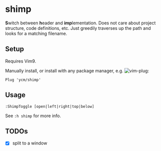 # shimp

**S**witch between **h**eader and **imp**lementation. Does not care about project structure, code definitions, etc. Just greedily traverses up the path and looks for a matching filename.

## Setup

Requires Vim9.

Manually install, or install with any package manager, e.g. ![vim-plug](https://github.com/junegunn/vim-plug):
```vim
Plug 'ycm/shimp'
```

## Usage

```vim
:ShimpToggle [open|left|right|top|below]
```

See `:h shimp` for more info.

## TODOs

- [x] split to a window
